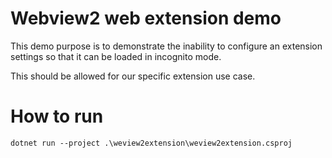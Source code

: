 # Webview2 web extension demo
This demo purpose is to demonstrate the inability to configure an extension settings so that it can be loaded in incognito mode.

This should be allowed for our specific extension use case.


# How to run
```
dotnet run --project .\weview2extension\weview2extension.csproj
```